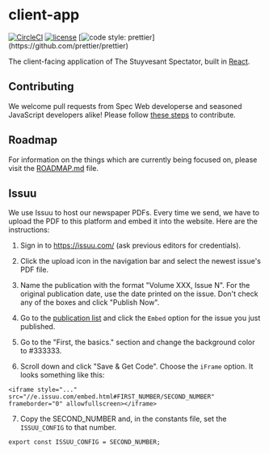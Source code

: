 # client-app
[![CircleCI](https://img.shields.io/circleci/project/github/RedSparr0w/node-csgo-parser.svg)]()
[![license](https://img.shields.io/github/license/mashape/apistatus.svg)]()
[![code style: prettier](https://img.shields.io/badge/code_style-prettier-ff69b4.svg?)](https://github.com/prettier/prettier)

The client-facing application of The Stuyvesant Spectator, built in [React](https://github.com/facebook/react).

## Contributing

We welcome pull requests from Spec Web developerse and seasoned JavaScript developers alike! Please follow [these steps](CONTRIBUTING.md) to contribute.

## Roadmap

For information on the things which are currently being focused on, please visit the [ROADMAP.md](ROADMAP.md) file.

## Issuu

We use Issuu to host our newspaper PDFs. Every time we send, we have to upload the PDF to this platform and embed it into the website. Here are the instructions:

1. Sign in to <https://issuu.com/> (ask previous editors for credentials).

2. Click the upload icon in the navigation bar and select the newest issue's PDF file. 

3. Name the publication with the format "Volume XXX, Issue N". For the original publication date, use the date printed on the issue. Don't check any of the boxes and click "Publish Now".

4. Go to the [publication list](https://issuu.com/home/publications) and click the `Embed` option for the issue you just published.

5. Go to the "First, the basics." section and change the background color to #333333.

6. Scroll down and click "Save & Get Code". Choose the `iFrame` option. It looks something like this:
```
<iframe style="..." src="//e.issuu.com/embed.html#FIRST_NUMBER/SECOND_NUMBER" frameborder="0" allowfullscreen></iframe>
```

7. Copy the SECOND\_NUMBER and, in the constants file, set the `ISSUU_CONFIG` to that number.
```
export const ISSUU_CONFIG = SECOND_NUMBER;
```

